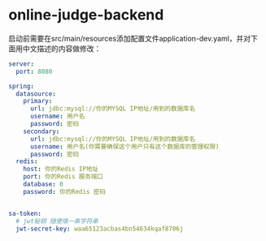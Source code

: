 # online-judge-backend

启动前需要在src/main/resources添加配置文件application-dev.yaml，并对下面用中文描述的内容做修改：
```yaml
server:
  port: 8080

spring:
  datasource:
    primary:
      url: jdbc:mysql://你的MYSQL IP地址/用到的数据库名
      username: 用户名
      password: 密码
    secondary:
      url: jdbc:mysql://你的MYSQL IP地址/用到的数据库名 
      username: 用户名(你需要确保这个用户只有这个数据库的管理权限)
      password: 密码
  redis:
    host: 你的Redis IP地址
    port: 你的Redis 服务端口
    database: 0
    password: 你的Redis 密码


sa-token:
  # jwt秘钥 随便填一串字符串
  jwt-secret-key: waa65123acbas4bn54634kqaf8706j

```

